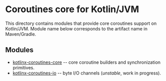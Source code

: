 # Coroutines core for Kotlin/JVM

This directory contains modules that provide core coroutines support on Kotlin/JVM.
Module name below corresponds to the artifact name in Maven/Gradle.

## Modules

* [kotlinx-coroutines-core](kotlinx-coroutines-core/README.md) -- core coroutine builders and synchronization primitives. 
* [kotlinx-coroutines-io](kotlinx-coroutines-io/README.md) -- byte I/O channels (_unstable_, work in progress). 

